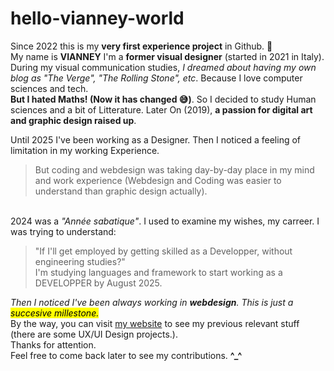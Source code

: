 # hello-vianney-world
Since 2022 this is my **very first experience project** in Github. 🙂
<br> My name is **VIANNEY**
I'm a **former visual designer** (started in 2021 in Italy).
<br> During my visual communication studies, *I dreamed about having my own blog as "The Verge", "The Rolling Stone", etc*. 
Because I love computer sciences and tech. 
<br>**But I hated Maths! (Now it has changed 😅)**. So I decided to study Human sciences and a bit of Litterature. 
Later On (2019), **a passion for digital art and graphic design raised up**.<br/>

Until 2025 I've been working as a Designer. Then I noticed a feeling of limitation in my working Experience. 
>But coding and webdesign was taking day-by-day place in my mind and work experience 
(Webdesign and Coding was easier to understand than graphic design actually).
>
<br>2024 was a *"Année sabatique"*. I used to examine my wishes, my carreer. I was trying to understand: 
>"If I'll get employed by getting skilled as a Developper, without engineering studies?"<br> I'm studying languages and framework to start working as a DEVELOPPER by August 2025. 
>
*Then I noticed I've been always working in **webdesign**. This is just a <mark>succesive millestone.<mark>*
<br>By the way, you can visit [my website](https://kanahvianney.com) to see my previous relevant stuff (there are some UX/UI Design projects.).
<br> Thanks for attention.
<br> Feel free to come back later to see my contributions. **^_^**
  
